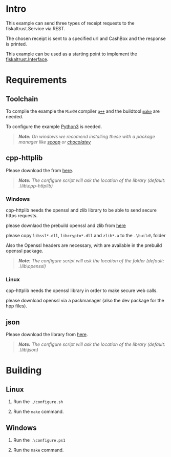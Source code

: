 # Intro

This example can send three types of receipt requests to the fiskaltrust.Service via REST.

The chosen receipt is sent to a specified url and CashBox and the response is printed.

This example can be used as a starting point to implement the [fiskaltrust.Interface](https://github.com/fiskaltrust/interface-doc).

# Requirements

## Toolchain

To compile the example the `MinGW` compiler [`g++`](http://www.mingw.org/) and the buildtool [`make`](https://www.gnu.org/software/make/) are needed.

To configure the example [Python3](https://www.python.org/) is needed.

> _**Note:** On windows we recomend installing these with a package manager like [scoop](https://scoop.sh/) or [chocolatey](https://chocolatey.org/)_

## cpp-httplib

Please download the from [here](https://github.com/yhirose/cpp-httplib).

> _**Note:** The configure script will ask the location of the library (default: .\lib\cpp-httplib)_

### Windows

cpp-httplib needs the openssl and zlib library to be able to send secure https requests.

please downlaod the prebuild openssl and zlib from [here](https://curl.haxx.se/windows/)

please copy `libssl*.dll`, `libcrypto*.dll` and `zlib*.a` to the `.\build\` folder

Also the Openssl headers are necessary, with are available in the prebuild openssl package.

> _**Note:** The configure script will ask the location of the folder (default: .\lib\openssl)_

### Linux

cpp-httplib needs the openssl library in order to make secure web calls.

please download openssl via a packmanager (also the dev package for the hpp files).

## json

Please download the library from [here](https://github.com/nlohmann/json).

> _**Note:** The configure script will ask the location of the library (default: .\lib\json)_

# Building

## Linux

  1. Run the `./configure.sh`

  2. Run the `make` command.

## Windows

  1. Run the `.\configure.ps1`

  2. Run the `make` command.
